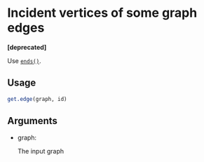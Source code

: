 # Incident vertices of some graph edges

**\[deprecated\]**

Use [`ends()`](https://r.igraph.org/reference/ends.md).

## Usage

``` r
get.edge(graph, id)
```

## Arguments

- graph:

  The input graph
